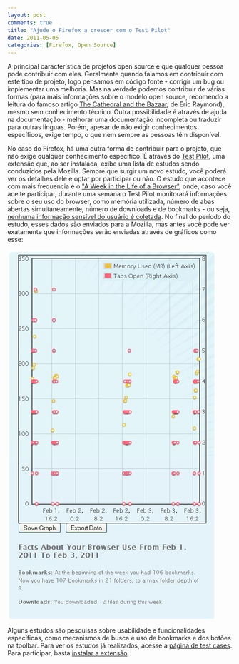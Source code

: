 ```yaml
---
layout: post
comments: true
title: "Ajude o Firefox a crescer com o Test Pilot"
date: 2011-05-05
categories: [Firefox, Open Source]
---
```

A principal característica de projetos open source é que qualquer pessoa pode contribuir com eles. Geralmente quando falamos em contribuir com este tipo de projeto, logo pensamos em código fonte - corrigir um bug ou implementar uma melhoria. Mas na verdade podemos contribuir de várias formas (para mais informações sobre o modelo open source, recomendo a leitura do famoso artigo [The Cathedral and the Bazaar](http://www.catb.org/~esr/writings/homesteading/cathedral-bazaar/), de Eric Raymond), mesmo sem conhecimento técnico. Outra possibilidade é através de ajuda na documentação - melhorar uma documentação incompleta ou traduzir para outras línguas. Porém, apesar de não exigir conhecimentos específicos, exige tempo, o que nem sempre as pessoas têm disponível.

No caso do Firefox, há uma outra forma de contribuir para o projeto, que não exige qualquer conhecimento específico. É através do [Test Pilot](https://testpilot.mozillalabs.com/), uma extensão que, ao ser instalada, exibe uma lista de estudos sendo conduzidos pela Mozilla. Sempre que surgir um novo estudo, você poderá ver os detalhes dele e optar por participar ou não. O estudo que acontece com mais frequencia é o ["A Week in the Life of a Browser"](https://testpilot.mozillalabs.com/testcases/aweeklife), onde, caso você aceite participar, durante uma semana o Test Pilot monitorará informações sobre o seu uso do browser, como memória utilizada, número de abas abertas simultaneamente, número de downloads e de bookmarks - ou seja, [nenhuma informação sensível do usuário é coletada](https://testpilot.mozillalabs.com/privacy.php). No final do período do estudo, esses dados são enviados para a Mozilla, mas antes você pode ver exatamente que informações serão enviadas através de gráficos como esse:

<a href="/images/testpilot.jpg" class="post-image-link">![Test Pilot](/images/testpilot.jpg)</a>

Alguns estudos são pesquisas sobre usabilidade e funcionalidades específicas, como mecanismos de busca e uso de bookmarks e dos botões na toolbar. Para ver os estudos já realizados, acesse a [página de test cases](https://testpilot.mozillalabs.com/testcases/). Para participar, basta [instalar a extensão](https://addons.mozilla.org/pt-BR/firefox/addon/test-pilot/).
